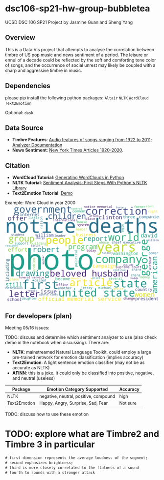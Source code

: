 # dsc106-sp21-hw-group-bubbletea

UCSD DSC 106 SP21 Project by Jasmine Guan and Sheng Yang

## Overview

This is a Data Vis project that attempts to analyse the correlation between timbre of US pop music and news sentiment of a period. The leisure or ennui of a decade could be reflected by the soft and comforting tone color of songs, and the occurrence of social unrest may likely be coupled with a sharp and aggressive timbre in music.

## Dependencies

please pip install the following python packages:
`Altair`
`NLTK`
`WordCloud`
`Text2Emotion`

Optional: `dask`

## Data Source

- **Timbre Features**: [Audio features of songs ranging from 1922 to 2011](https://www.kaggle.com/uciml/msd-audio-features?select=year_prediction.csv); [Analyzer Documentation](http://modelai.gettysburg.edu/2012/music/docs/EchoNestAnalyzeDocumentation.pdf)
- **News Sentiment**: [New York Times Articles 1920-2020](https://www.kaggle.com/tumanovalexander/nyt-articles-data).

## Citation

- **WordCloud Tutorial**: [Generating WordClouds in Python](https://www.datacamp.com/community/tutorials/wordcloud-python)
- **NLTK Tutorial**: [Sentiment Analysis: First Steps With Python's NLTK Library](https://realpython.com/python-nltk-sentiment-analysis/)
- **Text2Emotion Tutorial**: [Demo](https://colab.research.google.com/drive/1sCAcIGk2q9dL8dpFYddnsUin2MlhjaRw?usp=sharing#scrollTo=nxET8yW3HIvL)

Example: Word Cloud in year 2000 ![Word Cloud in 2000](report/word_cloud_plot_2000.png)

## For developers (plan)

Meeting 05/16 issues:

TODO: discuss and determine which sentiment analyzer to use (also check demo in the notebook when discussing).
There are:

- **NLTK**: mainstreamed Natural Language Toolkit, could employ a large pre-trained network for emotion classification (implies accuracy)
- **Text2Emotion**: A light sentence emotion classifier (may not be as accurate as NLTK)
- **AFINN**: this is a joke. It could only be classified into positive, negative, and neutral (useless)

| Package      | Emotion Category Supported | Accuracy |
| ----------- | ----------- | ----------- |
| NLTK      | negative, neutral, positive, compound       | high |
| Text2Emotion   | Happy, Angry, Surprise, Sad, Fear | Not sure|

TODO: discuss how to use these emotion


# TODO: explore what are Timbre2 and Timbre 3 in particular 

    # first dimension represents the average loudness of the segment; 
    # second emphasizes brightness; 
    # third is more closely correlated to the flatness of a sound
    # fourth to sounds with a stronger attack
